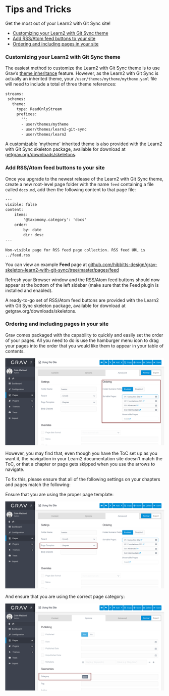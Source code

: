 # Tips and Tricks

Get the most out of your Learn2 with Git Sync site!

* [Customizing your Learn2 with Git Sync theme](#customizing-your-learn2-with-git-sync-theme)
* [Add RSS/Atom feed buttons to your site](#add-rssatom-feed-buttons-to-your-site)
* [Ordering and including pages in your site](#ordering-and-including-pages-in-your-site)

### Customizing your Learn2 with Git Sync theme

The easiest method to customize the Learn2 with Git Sync theme is to use Grav’s [theme inheritance](https://learn.getgrav.org/themes/customization#theme-inheritance) feature. However, as the Learn2 with Git Sync is actually an inherited theme, your `/user/themes/mytheme/mytheme.yaml` file will need to include a total of three theme references:

```
streams:
 schemes:
   theme:
     type: ReadOnlyStream
     prefixes:
       '':
       - user/themes/mytheme
       - user/themes/learn2-git-sync
       - user/themes/learn2
```

A customizable 'mytheme' inherited theme is also provided with the Learn2 with Git Sync skeleton package, available for download at [getgrav.org/downloads/skeletons](https://getgrav.org/downloads/skeletons).

### Add RSS/Atom feed buttons to your site

Once you upgrade to the newest release of the Learn2 with Git Sync theme, create a new root-level page folder with the name `feed` containing a file called `docs.md`, add then the following content to that page file:

```
---
visible: false
content:
    items:
        '@taxonomy.category': 'docs'
    order:
        by: date
        dir: desc
---

Non-visible page for RSS feed page collection. RSS feed URL is ../feed.rss

```

You can view an example **Feed** page at [github.com/hibbitts-design/grav-skeleton-learn2-with-git-sync/tree/master/pages/feed](https://github.com/hibbitts-design/grav-skeleton-learn2-with-git-sync/tree/master/pages/feed)

Refresh your Browser window and the RSS/Atom feed buttons should now appear at the bottom of the left sidebar (make sure that the Feed plugin is installed and enabled).

A ready-to-go set of RSS/Atom feed buttons are provided with the Learn2 with Git Sync skeleton package, available for download at getgrav.org/downloads/skeletons.

### Ordering and including pages in your site

Grav comes packaged with the capability to quickly and easily set the order of your pages. All you need to do is use the hamburger menu icon to drag your pages into the order that you would like them to appear in your table of contents.

![](images/order-toc.png)

However, you may find that, even though you have the ToC set up as you want it, the navigation in your Learn2 documentation site doesn't match the ToC, or that a chapter or page gets skipped when you use the arrows to navigate.

To fix this, please ensure that all of the following settings on your chapters and pages match the following:

Ensure that you are using the proper page template:

![](images/page-template.png)


And ensure that you are using the correct page category:

![](images/page-category.png)
